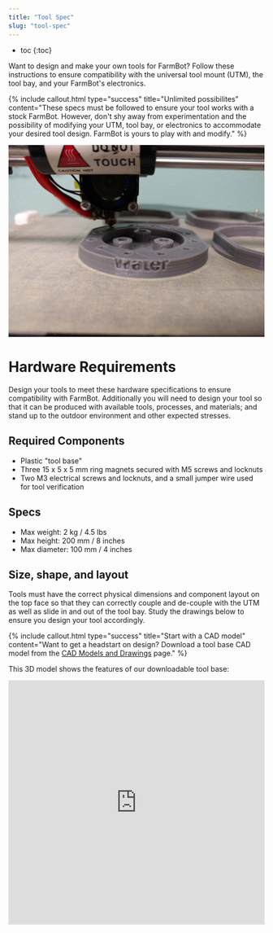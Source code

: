 ```yaml
---
title: "Tool Spec"
slug: "tool-spec"
---
```


* toc
{:toc}

Want to design and make your own tools for FarmBot? Follow these instructions to ensure compatibility with the universal tool mount (UTM), the tool bay, and your FarmBot's electronics.

{%
include callout.html
type="success"
title="Unlimited possibilites"
content="These specs must be followed to ensure your tool works with a stock FarmBot. However, don't shy away from experimentation and the possibility of modifying your UTM, tool bay, or electronics to accommodate your desired tool design. FarmBot is yours to play with and modify."
%}



![IMG_20160310_133648.jpg](IMG_20160310_133648.jpg)



# Hardware Requirements

Design your tools to meet these hardware specifications to ensure compatibility with FarmBot. Additionally you will need to design your tool so that it can be produced with available tools, processes, and materials; and stand up to the outdoor environment and other expected stresses.

## Required Components
* Plastic "tool base"
* Three 15 x 5 x 5 mm ring magnets secured with M5 screws and locknuts
* Two M3 electrical screws and locknuts, and a small jumper wire used for tool verification

## Specs
* Max weight: 2 kg / 4.5 lbs
* Max height: 200 mm / 8 inches
* Max diameter: 100 mm / 4 inches

## Size, shape, and layout
Tools must have the correct physical dimensions and component layout on the top face so that they can correctly couple and de-couple with the UTM as well as slide in and out of the tool bay. Study the drawings below to ensure you design your tool accordingly.

{%
include callout.html
type="success"
title="Start with a CAD model"
content="Want to get a headstart on design? Download a tool base CAD model from the [CAD Models and Drawings](../../Reference-Docs/cad-models-and-drawings.md) page."
%}

This 3D model shows the features of our downloadable tool base:

<iframe width="100%" height="480" src="https://sketchfab.com/models/37e2411a18b94bdda1fbe8357bbb1bed/embed?ui_controls=0&amp;ui_infos=0&amp;ui_related=0" frameborder="0" allowfullscreen mozallowfullscreen="true" webkitallowfullscreen="true" onmousewheel=""></iframe>

